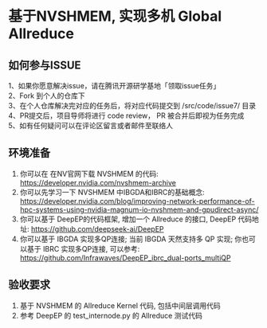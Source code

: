 # 基于NVSHMEM, 实现多机 Global Allreduce
## 如何参与ISSUE
1、如果你愿意解决issue，请在腾讯开源研学基地「领取issue任务」  
2、Fork 到个人的仓库下  
3、在个人仓库解决完对应的任务后，将对应代码提交到 /src/code/issue7/ 目录
4、PR提交后，项目导师将进行 code review， PR 被合并后即视为任务完成  
5、如有任何疑问可以在评论区留言或者邮件至联络人  

## 环境准备

1. 你可以在 在NV官网下载 NVSHMEM 的代码: https://developer.nvidia.com/nvshmem-archive
2. 你可以先学习一下 NVSHMEM 中IBGDA和IBRC的基础概念: https://developer.nvidia.com/blog/improving-network-performance-of-hpc-systems-using-nvidia-magnum-io-nvshmem-and-gpudirect-async/
3. 你可以基于 DeepEP的代码框架, 增加一个 Allreduce 的接口, DeepEP 代码地址: https://github.com/deepseek-ai/DeepEP
4. 你可以基于 IBGDA 实现多QP连接; 当前 IBGDA 天然支持多 QP 实现; 你也可以基于 IBRC 实现多QP连接, 可以参考: https://github.com/Infrawaves/DeepEP_ibrc_dual-ports_multiQP


## 验收要求

1. 基于 NVSHMEM 的 Allreduce Kernel 代码, 包括中间层调用代码
2. 参考 DeepEP 的 test_internode.py 的 Allreduce 测试代码
